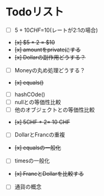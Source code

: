 # Todoリスト
- [ ]  $5 + 10 CHF =$10(レートが2:1の場合)
- ~~[x]  $5 * 2 = $10~~
- ~~[x]  amountをprivateにする~~
- ~~[x]  Dollarの副作用どうする？~~
- [ ]  Moneyの丸め処理どうする？
- ~~[x]  equals()~~
- [ ]  hashCOde()
- [ ]  nullとの等価性比較
- [ ]  他のオブジェクトとの等価性比較
- ~~[x]  5CHF * 2= 10 CHF~~
- [ ] DollarとFrancの重複
- ~~[x] equalsの一般化~~
- [ ] timesの一般化
- ~~[x] FrancとDollarを比較する~~
- [ ] 通貨の概念
